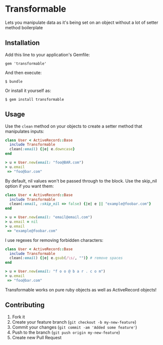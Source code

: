 # Transformable

Lets you manipulate data as it's being set on an object without a lot of setter method boilerplate

## Installation

Add this line to your application's Gemfile:

    gem 'transformable'

And then execute:

    $ bundle

Or install it yourself as:

    $ gem install transformable

## Usage

Use the `clean` method on your objects to create a setter method that manipulates inputs:

```ruby
class User < ActiveRecord::Base
  include Transformable
  clean(:email) {|e| e.downcase}
end

> u = User.new(email: "foo@BAR.com")
> u.email
 => "foo@bar.com"
```

By default, nil values won't be passed through to the block. Use the skip_nil option if you want them:

```ruby
class User < ActiveRecord::Base
  include Transformable
  clean(:email, :skip_nil => false) {|e| e || "example@foobar.com"}
end

> u = User.new(email: "email@email.com")
> u.email = nil
> u.email
 => "example@foobar.com"
```

I use regexes for removing forbidden characters:

```ruby
class User < ActiveRecord::Base
  include Transformable
  clean(:email) {|e| e.gsub(/\s/, "")} # remove spaces
end

> u = User.new(email: "f o o @ b a r . c o m")
> u.email
 => "foo@bar.com"
```

Transformable works on pure ruby objects as well as ActiveRecord objects!

## Contributing

1. Fork it
2. Create your feature branch (`git checkout -b my-new-feature`)
3. Commit your changes (`git commit -am 'Added some feature'`)
4. Push to the branch (`git push origin my-new-feature`)
5. Create new Pull Request
